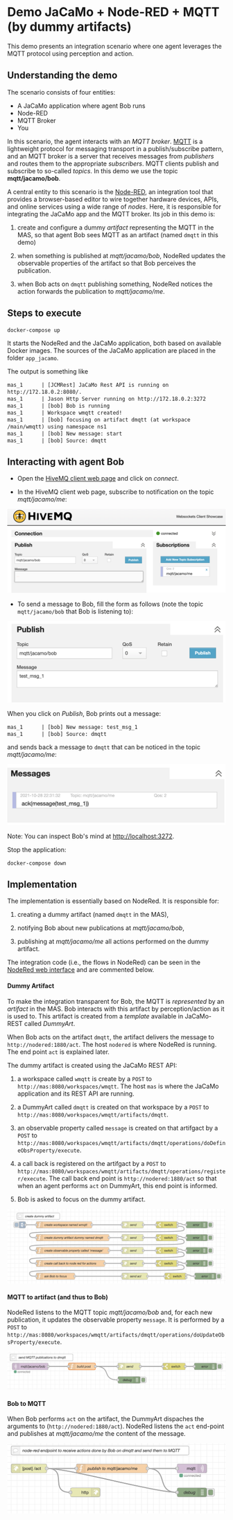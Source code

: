 # Demo JaCaMo + Node-RED + MQTT (by dummy artifacts)

This demo presents an integration scenario where one agent leverages the MQTT protocol using perception and action.


## Understanding the demo

The scenario consists of four entities:

* A JaCaMo application where agent Bob runs
* Node-RED
* MQTT Broker
* You

In this scenario, the agent interacts with an _MQTT broker_. [MQTT](http://mqtt.org/) is a lightweight protocol for messaging transport in a publish/subscribe pattern, and an MQTT broker is a server that receives messages from _publishers_ and routes them to the appropriate _subscribers_. MQTT clients publish and subscribe to so-called _topics_. In this demo we use the topic __mqtt/jacamo/bob__.

A central entity to this scenario is the [Node-RED](https://nodered.org/), an integration tool that provides a browser-based editor to wire together hardware devices, APIs, and online services using a wide range of _nodes_. Here, it is responsible for integrating the JaCaMo app and the MQTT broker. Its job in this demo is:

1. create and configure a dummy *artifact* representing the MQTT in the MAS, so that agent Bob sees MQTT as an artifact (named `dmqtt` in this demo)

2. when something is published at _mqtt/jacamo/bob_, NodeRed updates the observable properties of the artifact so that Bob perceives the publication.

3. when Bob acts on `dmqtt` publishing something, NodeRed notices the action forwards the publication to _mqtt/jacamo/me_.

## Steps to execute

```
docker-compose up
```

It starts the NodeRed and the JaCaMo application, both based on available Docker images. The sources of the JaCaMo application are placed in the folder `app_jacamo`.

The output is something like

```
mas_1      | [JCMRest] JaCaMo Rest API is running on http://172.18.0.2:8080/.
mas_1      | Jason Http Server running on http://172.18.0.2:3272
mas_1      | [bob] Bob is running
mas_1      | Workspace wmqtt created!
mas_1      | [bob] focusing on artifact dmqtt (at workspace /main/wmqtt) using namespace ns1
mas_1      | [bob] New message: start
mas_1      | [bob] Source: dmqtt
```

## Interacting with agent Bob

- Open the [HiveMQ client web page](http://www.hivemq.com/demos/websocket-client) and click on *connect*.

- In the HiveMQ client web page, subscribe to notification on the topic _mqtt/jacamo/me_:

![MQTT](figures/mqtt4.png)

- To send a message to Bob, fill the form as follows (note the topic `mqtt/jacamo/bob` that Bob is listening to):

![MQTT](figures/mqtt1.png)

When you click on *Publish*, Bob prints out a message:

```
mas_1      | [bob] New message: test_msg_1
mas_1      | [bob] Source: dmqtt
```

and sends back a message to `dmqtt` that can be noticed in the topic _mqtt/jacamo/me_:

![MQTT](figures/mqtt5.png)

Note: You can inspect Bob's mind at [http://localhost:3272](http://localhost:3272).

Stop the application:

```
docker-compose down
```

## Implementation

The implementation is essentially based on NodeRed. It is responsible for:

1. creating a dummy artifact (named `dmqtt` in the MAS),

2. notifying Bob about new publications at _mqtt/jacamo/bob_,

3. publishing at _mqtt/jacamo/me_ all actions performed on the dummy artifact.

The integration code (i.e., the flows in NodeRed) can be seen in the [NodeRed web interface](http://127.0.0.1:1880) and are commented below.

#### Dummy Artifact

To make the integration transparent for Bob, the MQTT is _represented_ by an *artifact* in the MAS. Bob interacts with this artifact by perception/action as it is used to. This artifact is created from a _template_ available in JaCaMo-REST called _DummyArt_.

When Bob acts on the artifact `dmqtt`, the artifact delivers the message to `http://nodered:1880/act`. The host `nodered` is where NodeRed is running. The end point `act` is explained later.

The dummy artifact is created using the JaCaMo REST API:

1. a workspace called `wmqtt` is create by a `POST` to `http://mas:8080/workspaces/wmqtt`. The host `mas` is where the JaCaMo application and its REST API are running.

2. a DummyArt called `dmqtt` is created on that workspace by a `POST` to `http://mas:8080/workspaces/wmqtt/artifacts/dmqtt`.

3. an observable property called `message` is created on that artifgact by a `POST` to `http://mas:8080/workspaces/wmqtt/artifacts/dmqtt/operations/doDefineObsProperty/execute`.

4. a call back is registered on the artifgact by a `POST` to `http://mas:8080/workspaces/wmqtt/artifacts/dmqtt/operations/register/execute`. The call back end point is `http://nodered:1880/act` so that when an agent performs `act` on DummyArt, this end point is informed.

5. Bob is asked to focus on the dummy artifact.

![MQTT](figures/code1.png)

#### MQTT to artifact (and thus to Bob)

NodeRed listens to the MQTT topic _mqtt/jacamo/bob_ and, for each new publication, it updates the observable property `message`. It is performed by a `POST` to `http://mas:8080/workspaces/wmqtt/artifacts/dmqtt/operations/doUpdateObsProperty/execute`.

![MQTT](figures/code2.png)

#### Bob to MQTT

When Bob performs `act` on the artifact, the DummyArt dispaches the arguments to (`http://nodered:1880/act`). NodeRed listens the `act` end-point and publishes at _mqtt/jacamo/me_ the content of the message.

![MQTT](figures/code3.png)

